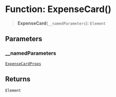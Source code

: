 # Function: ExpenseCard()

> **ExpenseCard**(`__namedParameters`): `Element`

## Parameters

### \_\_namedParameters

[`ExpenseCardProps`](../interfaces/ExpenseCardProps.md)

## Returns

`Element`
